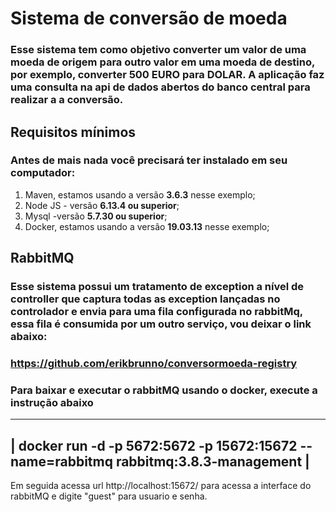 # Sistema de conversão de moeda

### Esse sistema tem como objetivo converter um valor de uma moeda de origem para outro valor em uma moeda de destino, por exemplo, converter 500 EURO para DOLAR. A aplicação faz uma consulta na api de dados abertos do banco central para realizar a a conversão.

## Requisitos mínimos

### Antes de mais nada você precisará ter instalado em seu computador:

1. Maven, estamos usando a versão **3.6.3** nesse exemplo;
2. Node JS - versão **6.13.4 ou superior**;
3. Mysql -versão **5.7.30 ou superior**;
4. Docker, estamos usando a versão **19.03.13** nesse exemplo;

## RabbitMQ

### Esse sistema possui um tratamento de exception a nível de controller que captura todas as exception lançadas no controlador e envia para uma fila configurada no rabbitMq, essa fila é consumida por um outro serviço, vou deixar o link abaixo:

### https://github.com/erikbrunno/conversormoeda-registry

### Para baixar e executar o rabbitMQ usando o docker, execute a instrução abaixo

---------------------------------------------------------------------------------------
| docker run -d -p 5672:5672 -p 15672:15672 --name=rabbitmq rabbitmq:3.8.3-management |
---------------------------------------------------------------------------------------

Em seguida acessa url http://localhost:15672/ para acessa a interface do rabbitMQ e digite "guest" para usuario e senha.
